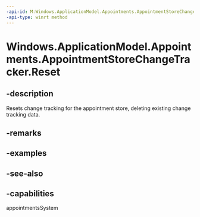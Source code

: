 ```yaml
---
-api-id: M:Windows.ApplicationModel.Appointments.AppointmentStoreChangeTracker.Reset
-api-type: winrt method
---
```


<!-- Method syntax
public void Reset()
-->

# Windows.ApplicationModel.Appointments.AppointmentStoreChangeTracker.Reset

## -description
Resets change tracking for the appointment store, deleting existing change tracking data.

## -remarks

## -examples

## -see-also

## -capabilities
appointmentsSystem
